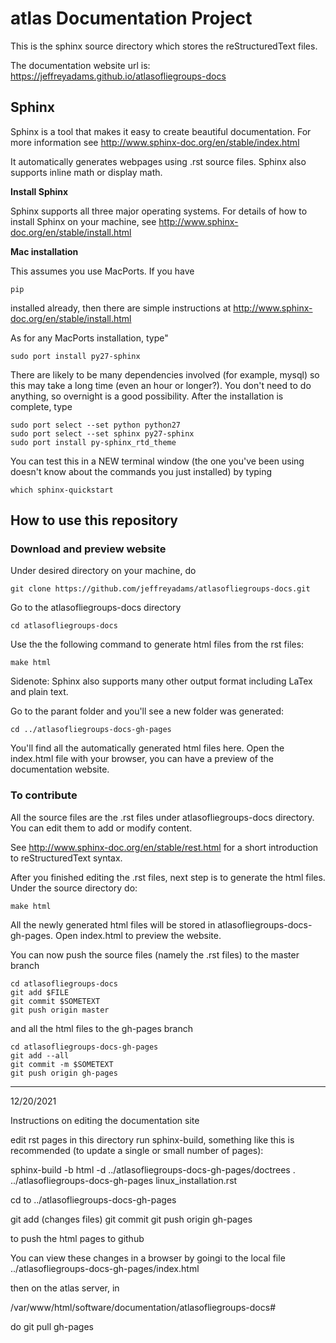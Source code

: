 # atlas Documentation Project
This is the sphinx source directory which stores the reStructuredText files. 

The documentation website url is: https://jeffreyadams.github.io/atlasofliegroups-docs

## Sphinx

Sphinx is a tool that makes it easy to create beautiful documentation. For more information see http://www.sphinx-doc.org/en/stable/index.html

It automatically generates webpages using .rst source files. Sphinx also supports inline math or display math.

**Install Sphinx**

Sphinx supports all three major operating systems. For details of how to install Sphinx on your machine, see http://www.sphinx-doc.org/en/stable/install.html

**Mac installation**

This assumes you use MacPorts. If you have
```
pip
```
installed already, then there are simple instructions at http://www.sphinx-doc.org/en/stable/install.html

As for any MacPorts installation, type"
```
sudo port install py27-sphinx
```
There are likely to be many dependencies involved (for example, mysql) so this may take a long time (even an hour or longer?). You don't need to do anything, so overnight is a good possibility. After the installation is complete, type
```
sudo port select --set python python27
sudo port select --set sphinx py27-sphinx
sudo port install py-sphinx_rtd_theme
```
You can test this in a NEW terminal window (the one you've been using doesn't know about the commands you just installed) by typing
```
which sphinx-quickstart
```

## How to use this repository

### Download and preview website

Under desired directory on your machine, do 
```
git clone https://github.com/jeffreyadams/atlasofliegroups-docs.git
```	
Go to the atlasofliegroups-docs directory 
```
cd atlasofliegroups-docs
```
Use the the following command to generate html files from the rst files: 
```
make html
```
Sidenote: Sphinx also supports many other output format including LaTex and plain text.

Go to the parant folder and you'll see a new folder was generated: 
```
cd ../atlasofliegroups-docs-gh-pages
```
You'll find all the automatically generated html files here. Open the index.html file with your browser, you can have a preview of the documentation website.

### To contribute

All the source files are the .rst files under atlasofliegroups-docs directory. You can edit them to add or modify content.

See http://www.sphinx-doc.org/en/stable/rest.html for a short introduction to reStructuredText syntax.

After you finished editing the .rst files, next step is to generate the html files. Under the source directory do: 
```
make html
```
All the newly generated html files will be stored in atlasofliegroups-docs-gh-pages. Open index.html to preview the website. 

You can now push the source files (namely the .rst files) to the master branch
```
cd atlasofliegroups-docs
git add $FILE
git commit $SOMETEXT
git push origin master
```
and all the html files to the gh-pages branch
```
cd atlasofliegroups-docs-gh-pages
git add --all
git commit -m $SOMETEXT
git push origin gh-pages
```



-------------------------------------------------------------------
12/20/2021

Instructions on editing the documentation site

edit rst pages in this directory
run sphinx-build, something like this is recommended (to update a single or small number of pages):

sphinx-build  -b html -d ../atlasofliegroups-docs-gh-pages/doctrees   . ../atlasofliegroups-docs-gh-pages linux_installation.rst

cd to ../atlasofliegroups-docs-gh-pages

git add (changes files)
git commit
git push origin gh-pages

to push the html pages to github

You can view these changes in a browser by goingi to the local file ../atlasofliegroups-docs-gh-pages/index.html

then on the atlas server, in

/var/www/html/software/documentation/atlasofliegroups-docs#

do git pull gh-pages
